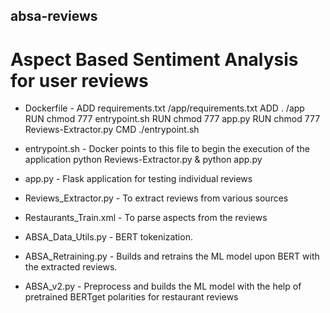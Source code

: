 ## absa-reviews
# Aspect Based Sentiment Analysis for user reviews


* Dockerfile			- 	ADD requirements.txt /app/requirements.txt
					ADD . /app
					RUN chmod 777 entrypoint.sh
					RUN chmod 777 app.py
					RUN chmod 777 Reviews-Extractor.py
					CMD ./entrypoint.sh

* entrypoint.sh			- Docker points to this file to begin the execution of the application
					python Reviews-Extractor.py &
					python app.py

* app.py				- Flask application for testing individual reviews							

* Reviews_Extractor.py 		- To extract reviews from various sources

* Restaurants_Train.xml		- To parse aspects from the reviews

* ABSA_Data_Utils.py		- BERT tokenization.

* ABSA_Retraining.py		- Builds and retrains the ML model upon BERT with the extracted reviews.

* ABSA_v2.py			- Preprocess and builds the ML model with the help of pretrained BERTget polarities for restaurant reviews

